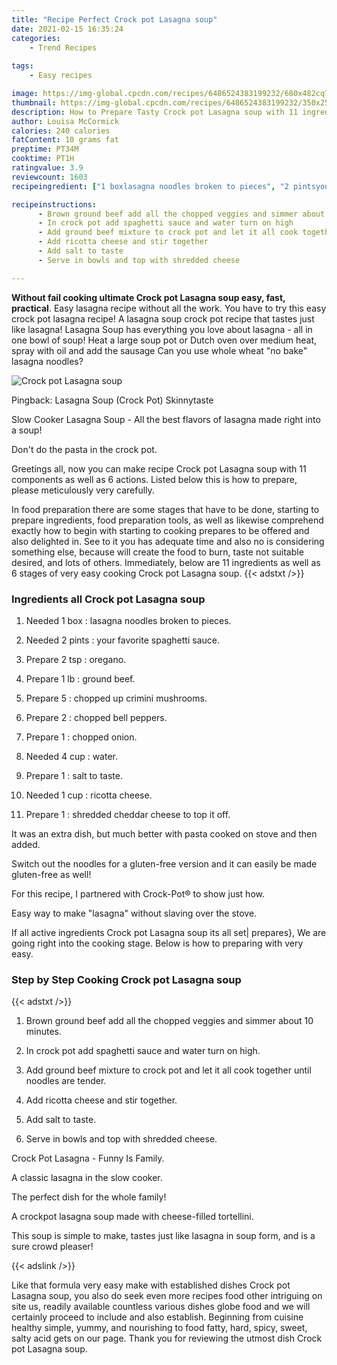```yaml
---
title: "Recipe Perfect Crock pot Lasagna soup"
date: 2021-02-15 16:35:24
categories:
    - Trend Recipes
    
tags:
    - Easy recipes

image: https://img-global.cpcdn.com/recipes/6486524383199232/680x482cq70/crock-pot-lasagna-soup-recipe-main-photo.jpg
thumbnail: https://img-global.cpcdn.com/recipes/6486524383199232/350x250cq70/crock-pot-lasagna-soup-recipe-main-photo.jpg
description: How to Prepare Tasty Crock pot Lasagna soup with 11 ingredients and 6 stages of easy cooking.
author: Louisa McCormick
calories: 240 calories
fatContent: 10 grams fat
preptime: PT34M
cooktime: PT1H
ratingvalue: 3.9
reviewcount: 1603
recipeingredient: ["1 boxlasagna noodles broken to pieces", "2 pintsyour favorite spaghetti sauce", "2 tsporegano", "1 lbground beef", "5chopped up crimini mushrooms", "2chopped bell peppers", "1chopped onion", "4 cupwater", "1salt to taste", "1 cupricotta cheese", "1shredded cheddar cheese to top it off"]

recipeinstructions: 
      - Brown ground beef add all the chopped veggies and simmer about 10 minutes 
      - In crock pot add spaghetti sauce and water turn on high 
      - Add ground beef mixture to crock pot and let it all cook together until noodles are tender 
      - Add ricotta cheese and stir together 
      - Add salt to taste 
      - Serve in bowls and top with shredded cheese

---
```




**Without fail cooking ultimate Crock pot Lasagna soup easy, fast, practical**. Easy lasagna recipe without all the work. You have to try this easy crock pot lasagna recipe! A lasagna soup crock pot recipe that tastes just like lasagna! Lasagna Soup has everything you love about lasagna - all in one bowl of soup! Heat a large soup pot or Dutch oven over medium heat, spray with oil and add the sausage Can you use whole wheat &#34;no bake&#34; lasagna noodles?


![Crock pot Lasagna soup](https://img-global.cpcdn.com/recipes/6486524383199232/680x482cq70/crock-pot-lasagna-soup-recipe-main-photo.jpg "Crock pot Lasagna soup")



Pingback: Lasagna Soup (Crock Pot) Skinnytaste

Slow Cooker Lasagna Soup - All the best flavors of lasagna made right into a soup!

Don&#39;t do the pasta in the crock pot.


Greetings all, now you can make recipe Crock pot Lasagna soup with 11 components as well as 6 actions. Listed below this is how to prepare, please meticulously very carefully.

In food preparation there are some stages that have to be done, starting to prepare ingredients, food preparation tools, as well as likewise comprehend exactly how to begin with starting to cooking prepares to be offered and also delighted in. See to it you has adequate time and also no is considering something else, because will create the food to burn, taste not suitable desired, and lots of others. Immediately, below are 11 ingredients as well as 6 stages of very easy cooking Crock pot Lasagna soup.
{{< adstxt />}}

### Ingredients all Crock pot Lasagna soup


1. Needed 1 box : lasagna noodles broken to pieces.

1. Needed 2 pints : your favorite spaghetti sauce.

1. Prepare 2 tsp : oregano.

1. Prepare 1 lb : ground beef.

1. Prepare 5 : chopped up crimini mushrooms.

1. Prepare 2 : chopped bell peppers.

1. Prepare 1 : chopped onion.

1. Needed 4 cup : water.

1. Prepare 1 : salt to taste.

1. Needed 1 cup : ricotta cheese.

1. Prepare 1 : shredded cheddar cheese to top it off.


It was an extra dish, but much better with pasta cooked on stove and then added.

Switch out the noodles for a gluten-free version and it can easily be made gluten-free as well!

For this recipe, I partnered with Crock-Pot® to show just how.

Easy way to make &#34;lasagna&#34; without slaving over the stove.


If all active ingredients Crock pot Lasagna soup its all set| prepares}, We are going right into the cooking stage. Below is how to preparing with very easy.

### Step by Step Cooking Crock pot Lasagna soup

{{< adstxt />}}


1. Brown ground beef add all the chopped veggies and simmer about 10 minutes.



1. In crock pot add spaghetti sauce and water turn on high.



1. Add ground beef mixture to crock pot and let it all cook together until noodles are tender.



1. Add ricotta cheese and stir together.



1. Add salt to taste.



1. Serve in bowls and top with shredded cheese.




Crock Pot Lasagna - Funny Is Family.

A classic lasagna in the slow cooker.

The perfect dish for the whole family!

A crockpot lasagna soup made with cheese-filled tortellini.

This soup is simple to make, tastes just like lasagna in soup form, and is a sure crowd pleaser!


{{< adslink />}}

Like that formula very easy make with established dishes Crock pot Lasagna soup, you also do seek even more recipes food other intriguing on site us, readily available countless various dishes globe food and we will certainly proceed to include and also establish. Beginning from cuisine healthy simple, yummy, and nourishing to food fatty, hard, spicy, sweet, salty acid gets on our page. Thank you for reviewing the utmost dish Crock pot Lasagna soup.
